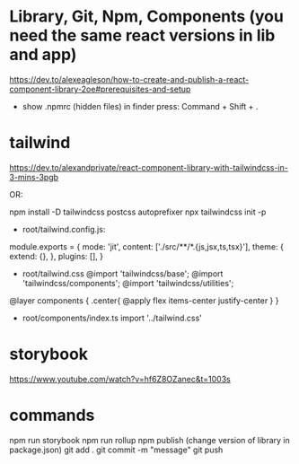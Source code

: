 # Library, Git, Npm, Components (you need the same react versions in lib and app)
https://dev.to/alexeagleson/how-to-create-and-publish-a-react-component-library-2oe#prerequisites-and-setup

- show .npmrc (hidden files) in finder press:
Command + Shift + .

# tailwind
https://dev.to/alexandprivate/react-component-library-with-tailwindcss-in-3-mins-3pgb

OR:

npm install -D tailwindcss postcss autoprefixer
npx tailwindcss init -p

- root/tailwind.config.js:

module.exports = {
  mode: 'jit',
  content: ['./src/**/*.{js,jsx,ts,tsx}'],
  theme: {
    extend: {},
  },
  plugins: [],
}

- root/tailwind.css
@import 'tailwindcss/base';
@import 'tailwindcss/components';
@import 'tailwindcss/utilities';

@layer components {
    .center{
      @apply flex items-center justify-center
    }
  }


- root/components/index.ts
import '../tailwind.css'

# storybook
https://www.youtube.com/watch?v=hf6Z8OZanec&t=1003s

# commands
npm run storybook
npm run rollup
npm publish (change version of library in package.json)
git add .
git commit -m "message"
git push
